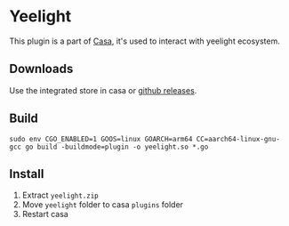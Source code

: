 # Yeelight
This plugin is a part of [Casa](https://github.com/getcasa), it's used to interact with yeelight ecosystem.

## Downloads
Use the integrated store in casa or [github releases](https://github.com/getcasa/plugin-yeelight/releases).

## Build
```
sudo env CGO_ENABLED=1 GOOS=linux GOARCH=arm64 CC=aarch64-linux-gnu-gcc go build -buildmode=plugin -o yeelight.so *.go
```

## Install
1. Extract `yeelight.zip`
2. Move `yeelight` folder to casa `plugins` folder
3. Restart casa
